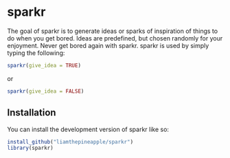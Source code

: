 
<!-- README.md is generated from README.Rmd. Please edit that file -->

# sparkr

<!-- badges: start -->
<!-- badges: end -->

The goal of sparkr is to generate ideas or sparks of inspiration of
things to do when you get bored. Ideas are predefined, but chosen
randomly for your enjoyment. Never get bored again with sparkr. sparkr
is used by simply typing the following:

``` r
sparkr(give_idea = TRUE) 
```

or

``` r
sparkr(give_idea = FALSE)
```

## Installation

You can install the development version of sparkr like so:

``` r
install_github("liamthepineapple/sparkr")
library(sparkr)
```

